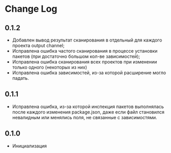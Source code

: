 # Change Log

## 0.1.2

- Добавлен вывод результат сканирования в отдельный для каждого проекта output channel;
- Исправлена ошибка частого сканирования в процессе установки пакетов (при достаточно большом кол-ве зависимостей);
- Исправлена ошибка сканирования всех проектов при изменении только одного (некоторых из них)
- Исправлена ошибка зависимостей, из-за которой расширение могло падать.

## 0.1.1

- Исправлена ошибка, из-за которой инспекция пакетов выполнялась после каждого изменения package.json, даже если файл становился невалидным или менялись поля, не связанные с зависимостями.

## 0.1.0

- Инициализация